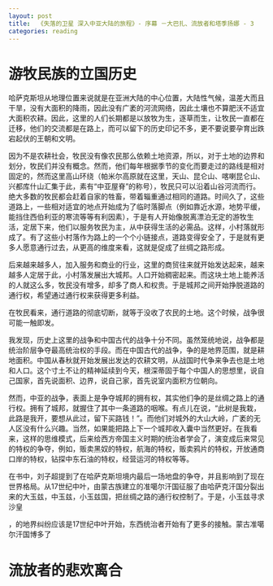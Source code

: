 ```yaml
---
layout: post
title:  《失落的卫星 深入中亚大陆的旅程》- 序幕 －大巴扎、流放者和塔季扬娜 - 3
categories: reading
---
```


# 游牧民族的立国历史

哈萨克斯坦从地理位置来说就是在亚洲大陆的中心位置，大陆性气候，温差大而且干旱，没有大面积的降雨，因此没有广袤的河流网络，因此土壤也不算肥沃不适宜大面积农耕。因此，这里的人们长期都是以放牧为生，逐草而生，让牧民一直都在迁移，他们的交流都是在路上，而可以留下的历史印记不多，更不要说要孕育出跌宕起伏的王朝和文明。

因为不是农耕社会，牧民没有像农民那么依赖土地资源，所以，对于土地的边界和划分，牧民们并没有概念。然而，他们每年根据季节的变化而要走过的路线是相对固定的，然而这里高山环绕（帕米尔高原就在这里，天山、昆仑山、喀喇昆仑山、兴都库什山汇集于此，素有“中亚屋脊”的称号），牧民只可以沿着山谷河流而行。绝大多数的牧民都会赶着自家的牲畜，带着辎重通过相同的道路。时间久了，这些道路上，一些相对适宜的地点开始成为了临时落脚点（例如靠近水源，地势平缓，能挡住西伯利亚的寒流等等有利因素），于是有人开始像脱离漂泊无定的游牧生活，定居下来，他们以服务牧民为主，从中获得生活的必需品。这样，小村落就形成了。有了这些小村落作为路上的一个个小链接点，道路变得安全了，于是就有更多人愿意通行过去，从更高的维度来看，这就是促成了丝绸之路形成。

后来越来越多人，加入服务和商业的行业，这里的商贸往来就开始发达起来，越来越多人定居于此，小村落发展出大城邦。人口开始稠密起来。而这块土地上能养活的人就这么多，牧民没有增多，却多了商人和权贵。于是城邦之间开始挣脱道路的通行权，希望通过通行权来获得更多利益。

在牧民看来，通行道路的彻底切断，就等于没收了农民的土地。这个时候，战争很可能一触即发。

我发现，历史上这里的战争和中国古代的战争十分不同。虽然笼统地说，战争都是统治阶层争夺最高统治权的手段。而在中国古代的战争，争的是地界范围，就是耕地面积。中国从春秋就开始发展出发达的农耕文明，从战国时代争来争去也是土地和人口。这个寸土不让的精神延续到今天，根深蒂固于每个中国人的思想里，说自己国家，首先说面积、边界，说自己家，首先说室内面积方位朝向。

然而，中亚的战争，表面上是争夺城邦的拥有权，其实他们争的是丝绸之路上的通行权。拥有了城邦，就握住了其中一条道路的咽喉。有点儿在说，“此树是我栽，此路是我开，要想从此过，留下买路钱！”。而他们对城外的大山大岭，广袤的无人区没有什么兴趣。当然，如果能把路上下一个城邦收入囊中当然更好。在我看来，这样的思维模式，后来给西方帝国主义时期的统治者学会了，演变成后来常见的特权的争夺，例如，贩卖黑奴的特权，航海的特权，贩卖鸦片的特权，开放通商口岸的特权，钻探中东石油的特权，经营运河的特权等等。

在书中，刘子超提到了在哈萨克斯坦境内最后一场地盘的争夺，并且影响到了现在世界格局。从17世纪中叶，由蒙古族建立的准噶尔汗国征服了由哈萨克汗国分裂出来的大玉兹，中玉兹，小玉兹国，把丝绸之路的通行权控制了。于是，小玉兹寻求沙皇

，的地界纠纷应该是17世纪中叶开始，东西统治者开始有了更多的接触。蒙古准噶尔汗国博多了

# 流放者的悲欢离合

<!--stackedit_data:
eyJoaXN0b3J5IjpbLTE1MDE0NTUxMzgsLTI1NjExNDY0LDg2OT
E2NjIwNSwtMTEzMTk5ODU3Ml19
-->